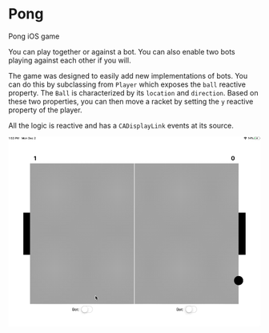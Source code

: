 # Pong
Pong iOS game 

You can play together or against a bot. You can also enable two bots playing against each other if you will. 

The game was designed to easily add new implementations of bots. You can do this by subclassing from `Player` which exposes the `ball` reactive property. The `Ball` is characterized by its `location` and `direction`. Based on these two properties, you can then move a racket by setting the `y` reactive property of the player.

All the logic is reactive and has a `CADisplayLink` events at its source. 

<img src="./pong_demo.gif" width=1000/>

